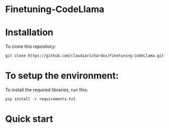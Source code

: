 # Finetuning-CodeLlama

# Installation
To  clone this repository:
```
git clone https://github.com/claudiarichardxx/Finetuning-CodeLlama.git
```

# To setup the environment:
To  install the required libraries, run this:
```
pip install -r requirements.txt
```
# Quick start
